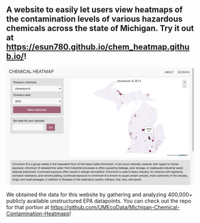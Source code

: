 ## A website to easily let users view heatmaps of the contamination levels of various hazardous chemicals across the state of Michigan. Try it out at https://esun780.github.io/chem_heatmap.github.io/!

![Image of Website](main/images/heatmap_demo_image.png)

We obtained the data for this website by gathering and analyzing 400,000+ publicly available unstructured EPA datapoints. You can check out the repo for that portion at https://github.com/UMEcoData/Michigan-Chemical-Contamination-Heatmaps! 
